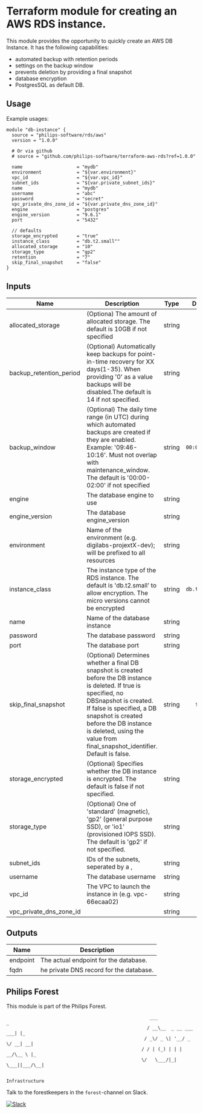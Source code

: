 # Terraform module for creating an AWS RDS instance.

This module provides the opportunity to quickly create an AWS DB Instance.
It has the following capabilities:

- automated backup with retention periods
- settings on the backup window
- prevents deletion by providing a final snapshot
- database encryption
- PostgresSQL as default DB.

## Usage
Example usages:

```
module "db-instance" {
  source = "philips-software/rds/aws"
  version = "1.0.0"

  # Or via github
  # source = "github.com/philips-software/terraform-aws-rds?ref=1.0.0"

  name                    = "mydb"
  environment             = "${var.environment}"
  vpc_id                  = "${var.vpc_id}"
  subnet_ids              = "${var.private_subnet_ids}"
  name                    = "mydb"
  username                = "abc"
  password                = "secret"
  vpc_private_dns_zone_id = "${var.private_dns_zone_id}"
  engine                  = "postgres"
  engine_version          = "9.6.1"
  port                    = "5432"

  // defaults
  storage_encrypted       = "true"
  instance_class          = "db.t2.small""
  allocated_storage       = "10"
  storage_type            = "gp2"
  retention               = "7"
  skip_final_snapshot     = "false"
}

```


## Inputs

| Name | Description | Type | Default | Required |
|------|-------------|:----:|:-----:|:-----:|
| allocated_storage | (Optiona) The amount of allocated storage. The default is 10GB if not specified | string | `10` | no |
| backup_retention_period | (Optional) Automatically keep backups for point-in-time recovery for XX days(1-35). When providing '0' as a value backups will be disabled.The default is 14 if not specified. | string | `7` | no |
| backup_window | (Optional) The daily time range (in UTC) during which automated backups are created if they are enabled. Example: '09:46-10:16'. Must not overlap with maintenance_window. The default is '00:00-02:00' if not specified | string | `00:00-02:00` | no |
| engine | The database engine to use | string | - | yes |
| engine_version | The database engine_version | string | - | yes |
| environment | Name of the environment (e.g. digilabs-projextX-dev); will be prefixed to all resources | string | - | yes |
| instance_class | The instance type of the RDS instance. The default is 'db.t2.small' to allow encryption. The micro versions cannot be encrypted | string | `db.t2.small` | no |
| name | Name of the database instance | string | - | yes |
| password | The database password | string | - | yes |
| port | The database port | string | - | yes |
| skip_final_snapshot | (Optional) Determines whether a final DB snapshot is created before the DB instance is deleted. If true is specified, no DBSnapshot is created. If false is specified, a DB snapshot is created before the DB instance is deleted, using the value from final_snapshot_identifier. Default is false. | string | `false` | no |
| storage_encrypted | (Optional) Specifies whether the DB instance is encrypted. The default is false if not specified. | string | `true` | no |
| storage_type | (Optional) One of 'standard' (magnetic), 'gp2' (general purpose SSD), or 'io1' (provisioned IOPS SSD). The default is 'gp2' if not specified. | string | `gp2` | no |
| subnet_ids | IDs of the subnets, seperated by a , | string | - | yes |
| username | The database username | string | - | yes |
| vpc_id | The VPC to launch the instance in (e.g. vpc-66ecaa02) | string | - | yes |
| vpc_private_dns_zone_id |  | string | - | yes |

## Outputs

| Name | Description |
|------|-------------|
| endpoint | The actual endpoint for the database. |
| fqdn | he private DNS record for the database. |



## Philips Forest

This module is part of the Philips Forest.

```
                                                     ___                   _
                                                    / __\__  _ __ ___  ___| |_
                                                   / _\/ _ \| '__/ _ \/ __| __|
                                                  / / | (_) | | |  __/\__ \ |_
                                                  \/   \___/|_|  \___||___/\__|  

                                                                 Infrastructure
```

Talk to the forestkeepers in the `forest`-channel on Slack.

[![Slack](https://philips-software-slackin.now.sh/badge.svg)](https://philips-software-slackin.now.sh)
